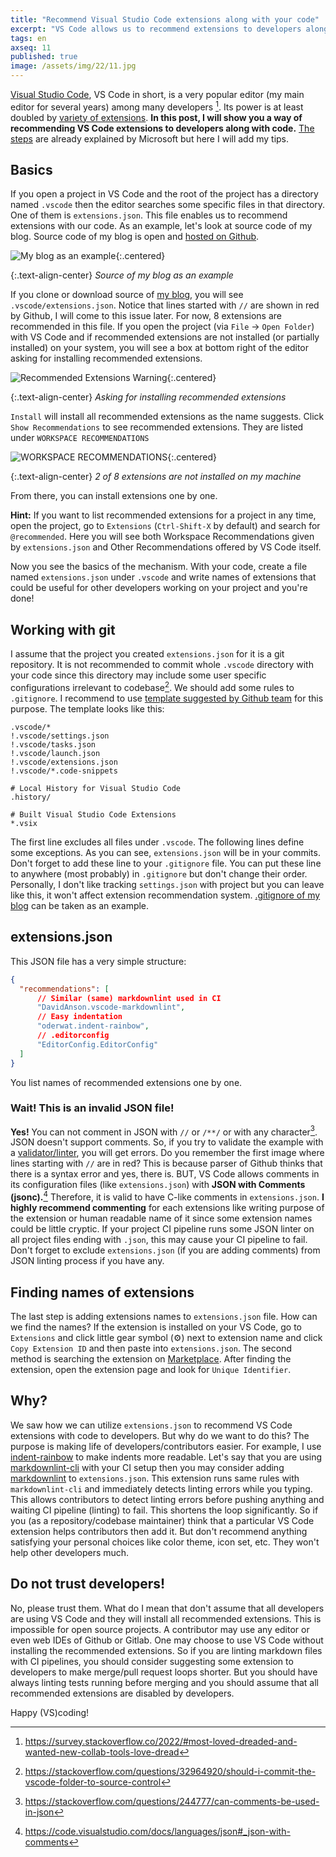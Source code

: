 ```yaml
---
title: "Recommend Visual Studio Code extensions along with your code"
excerpt: "VS Code allows us to recommend extensions to developers along with code."
tags: en
axseq: 11
published: true
image: /assets/img/22/11.jpg
---
```


[Visual Studio Code](https://code.visualstudio.com/), VS Code in short, is a
very popular editor (my main editor for several years) among many developers
[^1f]. Its power is at least doubled by [variety of
extensions](https://marketplace.visualstudio.com/vscode). **In this post, I will
show you a way of recommending VS Code extensions to developers along with
code.** [The
steps](https://code.visualstudio.com/docs/editor/extension-marketplace) are
already explained by Microsoft but here I will add my tips.

## Basics

If you open a project in VS Code and the root of the project has a directory
named `.vscode` then the editor searches some specific files in that directory.
One of them is `extensions.json`. This file enables us to recommend extensions
with our code. As an example, let's look at source code of my blog. Source code
of my blog is open and [hosted on Github](https://github.com/alperyazar/home).

![My blog as an example](/assets/img/22/11-1.png){:.centered}

{:.text-align-center}
*Source of my blog as an example*

If you clone or download source of [my
blog](https://github.com/alperyazar/home), you will see
`.vscode/extensions.json`. Notice that lines started with `//` are shown in red
by Github, I will come to this issue later. For now, 8 extensions are
recommended in this file. If you open the project (via `File` → `Open Folder`)
with VS Code and if recommended extensions are not installed (or partially
installed) on your system, you will see a box at bottom right of the editor
asking for installing recommended extensions.

![Recommended Extensions Warning](/assets/img/22/11-2.jpeg){:.centered}

{:.text-align-center}
*Asking for installing recommended extensions*

`Install` will install all recommended extensions as the name suggests. Click
`Show Recommendations` to see recommended extensions. They are listed under
`WORKSPACE RECOMMENDATIONS`

![WORKSPACE RECOMMENDATIONS](/assets/img/22/11-3.png){:.centered}

{:.text-align-center}
*2 of 8 extensions are not installed on my machine*

From there, you can install extensions one by one.

**Hint:** If you want to list recommended extensions for a project in any time,
open the project, go to `Extensions` (`Ctrl-Shift-X` by default) and search for
`@recommended`. Here you will see both Workspace Recommendations given by
`extensions.json` and Other Recommendations offered by VS Code itself.

Now you see the basics of the mechanism. With your code, create a file named
`extensions.json` under `.vscode` and write names of extensions that could be
useful for other developers working on your project and you're done!

## Working with git

I assume that the project you created `extensions.json` for it is a git
repository. It is not recommended to commit whole `.vscode` directory with your
code since this directory may include some user specific configurations
irrelevant to codebase[^2f]. We should add some rules to `.gitignore`. I
recommend to use [template suggested by Github
team](https://github.com/github/gitignore/blob/main/Global/VisualStudioCode.gitignore)
for this purpose. The template looks like this:

```text
.vscode/*
!.vscode/settings.json
!.vscode/tasks.json
!.vscode/launch.json
!.vscode/extensions.json
!.vscode/*.code-snippets

# Local History for Visual Studio Code
.history/

# Built Visual Studio Code Extensions
*.vsix
```

The first line excludes all files under `.vscode`. The following lines define
some exceptions. As you can see, `extensions.json` will be in your commits.
Don't forget to add these line to your `.gitignore` file. You can put these line
to anywhere (most probably) in `.gitignore` but don't change their order.
Personally, I don't like tracking `settings.json` with project but you can leave
like this, it won't affect extension recommendation system. [.gitignore of my
blog](https://github.com/alperyazar/home/blob/master/.gitignore) can be taken as
an example.

## extensions.json

This JSON file has a very simple structure:

```json
{
  "recommendations": [
      // Similar (same) markdownlint used in CI
      "DavidAnson.vscode-markdownlint",
      // Easy indentation
      "oderwat.indent-rainbow",
      // .editorconfig
      "EditorConfig.EditorConfig"
  ]
}
```

You list names of recommended extensions one by one.

### Wait! This is an invalid JSON file!

**Yes!** You can not comment in JSON with `//` or `/**/` or with any
character[^3f]. JSON doesn't support comments. So, if you try to validate the
example with a [validator/linter](https://jsonlint.com/), you will get errors.
Do you remember the first image where lines starting with `//` are in red? This
is because parser of Github thinks that there is a syntax error and yes, there
is. BUT, VS Code allows comments in its configuration files (like
`extensions.json`) with **JSON with Comments (jsonc).**[^4f] Therefore, it is
valid to have C-like comments in `extensions.json`. **I highly recommend
commenting** for each extensions like writing purpose of the extension or human
readable name of it since some extension names could be little cryptic. If your
project CI pipeline runs some JSON linter on all project files ending with
`.json`, this may cause your CI pipeline to fail. Don't forget to exclude
`extensions.json` (if you are adding comments) from JSON linting process if you
have any.

## Finding names of extensions

The last step is adding extensions names to `extensions.json` file. How can we
find the names? If the extension is installed on your VS Code, go to
`Extensions` and click little gear symbol (⚙) next to extension name and click
`Copy Extension ID` and then paste into `extensions.json`. The second method is
searching the extension on
[Marketplace](https://marketplace.visualstudio.com/vscode). After finding the
extension, open the extension page and look for `Unique Identifier`.

## Why?

We saw how we can utilize `extensions.json` to recommend VS Code extensions with
code to developers. But why do we want to do this? The purpose is making life of
developers/contributors easier. For example, I use
[indent-rainbow](https://marketplace.visualstudio.com/items?itemName=oderwat.indent-rainbow)
to make indents more readable. Let's say that you are using
[markdownlint-cli](https://github.com/igorshubovych/markdownlint-cli) with your
CI setup then you may consider adding
[markdownlint](https://marketplace.visualstudio.com/items?itemName=DavidAnson.vscode-markdownlint)
to `extensions.json`. This extension runs same rules with `markdownlint-cli` and
immediately detects linting errors while you typing. This allows contributors to
detect linting errors before pushing anything and waiting CI pipeline (linting)
to fail. This shortens the loop significantly. So if you (as a
repository/codebase maintainer) think that a particular VS Code extension helps
contributors then add it. But don't recommend anything satisfying your personal
choices like color theme, icon set, etc. They won't help other developers much.

## Do not trust developers!

No, please trust them. What do I mean that don't assume that all developers are
using VS Code and they will install all recommended extensions. This is
impossible for open source projects. A contributor may use any editor or even
web IDEs of Github or Gitlab. One may choose to use VS Code without installing
the recommended extensions. So if you are linting markdown files with CI
pipelines, you should consider suggesting some extension to developers to make
merge/pull request loops shorter. But you should have always linting tests
running before merging and you should assume that all recommended extensions are
disabled by developers.

Happy (VS)coding!

[^1f]: <https://survey.stackoverflow.co/2022/#most-loved-dreaded-and-wanted-new-collab-tools-love-dread>
[^2f]: <https://stackoverflow.com/questions/32964920/should-i-commit-the-vscode-folder-to-source-control>
[^3f]: <https://stackoverflow.com/questions/244777/can-comments-be-used-in-json>
[^4f]: <https://code.visualstudio.com/docs/languages/json#_json-with-comments>
